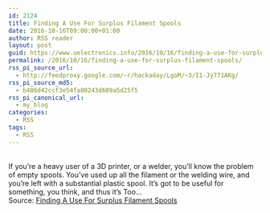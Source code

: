 ```yaml
---
id: 2124
title: Finding A Use For Surplus Filament Spools
date: 2016-10-16T09:00:00+01:00
author: RSS reader
layout: post
guid: https://www.uelectronics.info/2016/10/16/finding-a-use-for-surplus-filament-spools/
permalink: /2016/10/16/finding-a-use-for-surplus-filament-spools/
rss_pi_source_url:
  - http://feedproxy.google.com/~r/hackaday/LgoM/~3/I1-Jy771AKg/
rss_pi_source_md5:
  - b486d42ccf3e54fa80243d609a5d25f5
rss_pi_canonical_url:
  - my_blog
categories:
  - RSS
tags:
  - RSS
---
```

&#013;  
If you’re a heavy user of a 3D printer, or a welder, you’ll know the problem of empty spools. You’ve used up all the filament or the welding wire, and you’re left with a substantial plastic spool. It’s got to be useful for something, you think, and thus it’s Too…&#013;  
Source: <a href="http://feedproxy.google.com/~r/hackaday/LgoM/~3/I1-Jy771AKg/" target="_blank">Finding A Use For Surplus Filament Spools</a>